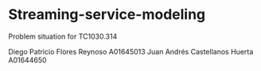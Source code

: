 # Streaming-service-modeling
Problem situation for TC1030.314

Diego Patricio Flores Reynoso A01645013
Juan Andrés Castellanos Huerta A01644650